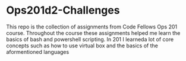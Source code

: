 # Ops201d2-Challenges

This repo is the collection of assignments from Code Fellows Ops 201 course. Throughout the course these assignments helped me learn the basics of bash and powershell scripting. In 201 I learneda lot of core concepts such as how to use virtual box and the basics of the aformentioned languages 
